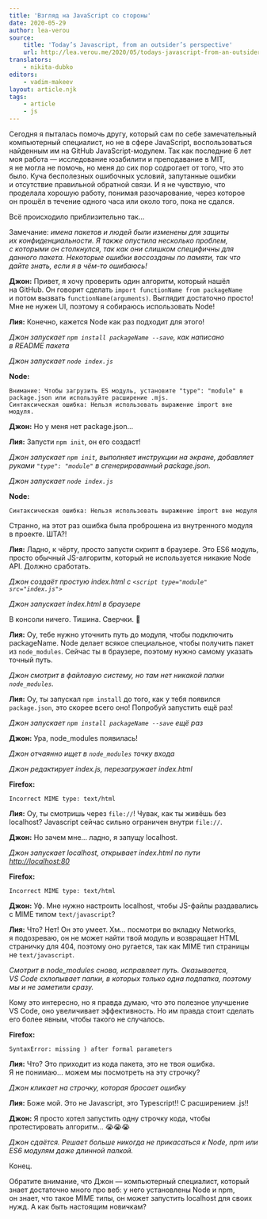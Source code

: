 ```yaml
---
title: 'Взгляд на JavaScript со стороны'
date: 2020-05-29
author: lea-verou
source:
    title: 'Today’s Javascript, from an outsider’s perspective'
    url: http://lea.verou.me/2020/05/todays-javascript-from-an-outsiders-perspective/
translators:
    - nikita-dubko
editors:
    - vadim-makeev
layout: article.njk
tags:
    - article
    - js
---
```


Сегодня я пыталась помочь другу, который сам по себе замечательный компьютерный специалист, но не в сфере JavaScript, воспользоваться найденным им на GitHub JavaScript-модулем. Так как последние 6 лет моя работа — исследование юзабилити и преподавание в MIT, я не могла не помочь, но меня до сих пор содрогает от того, что это было. Куча бесполезных ошибочных условий, запутанные ошибки и отсутствие правильной обратной связи. И я не чувствую, что проделала хорошую работу, понимая разочарование, через которое он прошёл в течение одного часа или около того, пока не сдался.

Всё происходило приблизительно так...

Замечание: _имена пакетов и людей были изменены для защиты их конфиденциальности. Я также опустила несколько проблем, с которыми он столкнулся, так как они слишком специфичны для данного пакета. Некоторые ошибки воссозданы по памяти, так что дайте знать, если я в чём-то ошибаюсь!_

**Джон:** Привет, я хочу проверить один алгоритм, который нашёл на GitHub. Он говорит сделать `import functionName from packageName` и потом вызвать `functionName(arguments)`. Выглядит достаточно просто! Мне не нужен UI, поэтому я собираюсь использовать Node!

**Лия:** Конечно, кажется Node как раз подходит для этого!

_Джон запускает `npm install packageName --save`, как написано в README пакета_

_Джон запускает `node index.js`_

**Node:**
```
Внимание: Чтобы загрузить ES модуль, установите "type": "module" в package.json или используйте расширение .mjs.
Синтаксическая ошибка: Нельзя использовать выражение import вне модуля.
```

**Джон:** Но у меня нет package.json...

**Лия:** Запусти `npm init`, он его создаст!

_Джон запускает `npm init`, выполняет инструкции на экране, добавляет руками `"type": "module"` в сгенерированный package.json._

_Джон запускает `node index.js`_

**Node:**

`Синтаксическая ошибка: Нельзя использовать выражение import вне модуля`

Странно, на этот раз ошибка была проброшена из внутренного модуля в проекте. ШТА?!

**Лия:** Ладно, к чёрту, просто запусти скрипт в браузере. Это ES6 модуль, просто обычный JS-алгоритм, который не используется никакие Node API. Должно сработать.

_Джон создаёт простую index.html с `<script type="module" src="index.js">`_

_Джон запускает index.html в браузере_

В консоли ничего. Тишина. Сверчки. 🦗

**Лия:** Оу, тебе нужно уточнить путь до модуля, чтобы подключить packageName. Node делает всякое специальное, чтобы получить пакет из `node_modules`. Сейчас ты в браузере, поэтому нужно самому указать точный путь.

_Джон смотрит в файловую систему, но там нет никакой папки `node_modules`._

**Лия:** Оу, ты запускал `npm install` до того, как у тебя появился `package.json`, это скорее всего оно! Попробуй запустить ещё раз!

_Джон запускает `npm install packageName --save` ещё раз_

**Джон:** Ура, node_modules появилась!

_Джон отчаянно ищет в `node_modules` точку входа_

_Джон редактирует index.js, перезагружает index.html_

**Firefox:**

`Incorrect MIME type: text/html`

**Лия:** Оу, ты смотришь через `file://`! Чувак, как ты живёшь без localhost? Javascript сейчас сильно ограничен внутри `file://`.

**Джон:** Но зачем мне... ладно, я запущу localhost.

_Джон запускает localhost, открывает index.html по пути [http://localhost:80](http://localhost:80)_

**Firefox:**

`Incorrect MIME type: text/html`

**Джон:** Уф. Мне нужно настроить localhost, чтобы JS-файлы раздавались с MIME типом `text/javascript`?

**Лия:** Что? Нет! Он это умеет. Хм... посмотри во вкладку Networks, я подозреваю, он не может найти твой модуль и возвращает HTML страничку для 404, поэтому оно ругается, так как MIME тип страницы не `text/javascript`.

_Смотрит в node\_modules снова, исправляет путь. Оказывается, VS Code схлопывает папки, в которых только одна подпапка, поэтому мы и не заметили сразу._

Кому это интересно, но я правда думаю, что это полезное улучшение VS Code, оно увеличивает эффективность. Но им правда стоит сделать его более явным, чтобы такого не случалось.

**Firefox:**

`SyntaxError: missing ) after formal parameters`

**Лия:** Что? Это приходит из кода пакета, это не твоя ошибка. Я не понимаю... можем мы посмотреть на эту строчку?

_Джон кликает на строчку, которая бросает ошибку_

**Лия:** Боже мой. Это не Javascript, это Typescript!! С расширением .js!!

**Джон:** Я просто хотел запустить одну строчку кода, чтобы протестировать алгоритм... 😭😭😭

_Джон сдаётся. Решает больше никогда не прикасаться к Node, npm или ES6 модулям даже длинной палкой._

Конец.

Обратите внимание, что Джон — компьютерный специалист, который знает достаточно много про веб: у него установлены Node и npm, он знает, что такое MIME типы, он может запустить localhost для своих нужд. А как быть настоящим новичкам?
